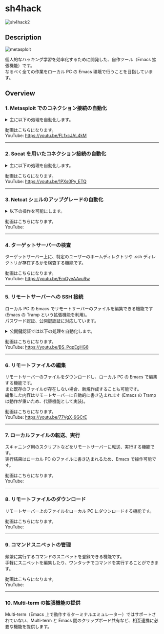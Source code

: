 # sh4hack
![sh4hack2](https://user-images.githubusercontent.com/39334151/194248506-345b6404-ff66-4ae4-90bc-fb29cd95221f.png)

## Description

![metasploit](https://user-images.githubusercontent.com/39334151/194247080-fd3069b0-ab74-4be4-b047-690e9495ad7f.gif)

個人的なハッキング学習を効率化するために開発した、自作ツール（Emacs 拡張機能）です。  
なるべく全ての作業をローカル PC の Emacs 環境で行うことを目指しています。


## Overview
### 1. Metasploit でのコネクション接続の自動化
<details>
  <summary>主に以下の処理を自動化します。</summary>
    
  - MSFvenom でのペイロードの生成
  - Metasploit の multi/handler の起動
  - ターゲットサーバーへのスクリプトの転送、実行 etc.
</details>

動画はこちらになります。  
YouTube: https://youtu.be/FLfxcJAL4kM

---

### 2. Socat を用いたコネクション接続の自動化
<details>
  <summary>主に以下の処理を自動化します。</summary>
  
  - Socat のダウンロード
  - Socat リスナーの起動
  - ターゲットサーバーへの Socat バイナリの転送、実行 etc.
</details>

動画はこちらになります。  
YouTube: https://youtu.be/1PXs0Py_ETQ

---

### 3. Netcat シェルのアップグレードの自動化
<details>
  <summary>以下の操作を可能にします。</summary>
  
  - Emacs キーバインドでのカーソル移動、文字の削除
  - Tab キーによるコマンド補完
  - コマンド履歴の操作
  - nano, vi 等のエディタでのファイル編集
  - Ctrl-C によるジョブ停止 etc.
</details>

動画はこちらになります。  
YouTube: 

---

### 4. ターゲットサーバーの検査
ターゲットサーバー上に、特定のユーザーのホームディレクトリや .ssh ディレクトリが存在するかを検査する機能です。

動画はこちらになります。  
YouTube: https://youtu.be/EmOyeAAvuRw

---

### 5. リモートサーバーへの SSH 接続
ローカル PC の Emacs でリモートサーバーのファイルを編集できる機能です (Emacs の Tramp という拡張機能を利用)。  
パスワード認証、公開鍵認証に対応しています。

<details>
  <summary>公開鍵認証では以下の処理を自動化します。</summary>

  - 認証に用いるキーペアの生成
  - SSH の config ファイルの生成
  - リモートサーバーへの公開鍵の転送、登録  
</details>

動画はこちらになります。  
YouTube: https://youtu.be/BS_PqpEgHG8

---

### 6. リモートファイルの編集
リモートサーバーのファイルをダウンロードし、ローカル PC の Emacs で編集する機能です。  
また既存のファイルが存在しない場合、新規作成することも可能です。  
編集した内容はリモートサーバーに自動的に書き込まれます (Emacs の Tramp は動作が重いため、代替機能として実装)。

動画はこちらになります。  
YouTube: https://youtu.be/77VgX-9GCrE

---

### 7. ローカルファイルの転送、実行
スキャニング用のスクリプトなどをリモートサーバーに転送、実行する機能です。  
実行結果はローカル PC のファイルに書き込まれるため、Emacs で操作可能です。

動画はこちらになります。  
YouTube: 

---

### 8. リモートファイルのダウンロード
リモートサーバー上のファイルをローカル PC にダウンロードする機能です。

動画はこちらになります。  
YouTube: 

---

### 9. コマンドスニペットの管理
頻繁に実行するコマンドのスニペットを登録できる機能です。  
手軽にスニペットを編集したり、ワンタッチでコマンドを実行することができます。

動画はこちらになります。  
YouTube: 

---

### 10. Multi-term の拡張機能の提供
Multi-term（Emacs 上で動作するターミナルエミュレーター）ではサポートされていない、Multi-term と Emacs 間のクリップボード共有など、相互連携に必要な機能を提供します。
